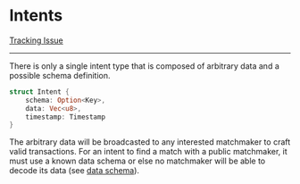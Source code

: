# Intents

[Tracking Issue](https://github.com/anomanetwork/anoma/issues/36)

---

There is only a single intent type that is composed of arbitrary data and a
possible schema definition.

```rust
struct Intent {
    schema: Option<Key>,
    data: Vec<u8>,
    timestamp: Timestamp
}
```

The arbitrary data will be broadcasted to any interested matchmaker to craft
valid transactions. For an intent to find a match with a public matchmaker, it must use a known data schema or else no matchmaker will be able to decode its data (see [data schema](../data-schema.md)).
